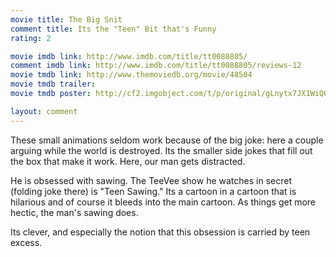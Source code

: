 ```yaml
---
movie title: The Big Snit
comment title: Its the "Teen" Bit that's Funny
rating: 2

movie imdb link: http://www.imdb.com/title/tt0088805/
comment imdb link: http://www.imdb.com/title/tt0088805/reviews-12
movie tmdb link: http://www.themoviedb.org/movie/48504
movie tmdb trailer: 
movie tmdb poster: http://cf2.imgobject.com/t/p/original/gLnytx7JX1WiQ0fNJxccT9uzMHW.jpg

layout: comment
---
```


These small animations seldom work because of the big joke: here a couple arguing while the world is destroyed. Its the smaller side jokes that fill out the box that make it work. Here, our man gets distracted.

He is obsessed with sawing. The TeeVee show he watches in secret (folding joke there) is "Teen Sawing." Its a cartoon in a cartoon that is hilarious and of course it bleeds into the main cartoon. As things get more hectic, the man's sawing does. 

Its clever, and especially the notion that this obsession is carried by teen excess.